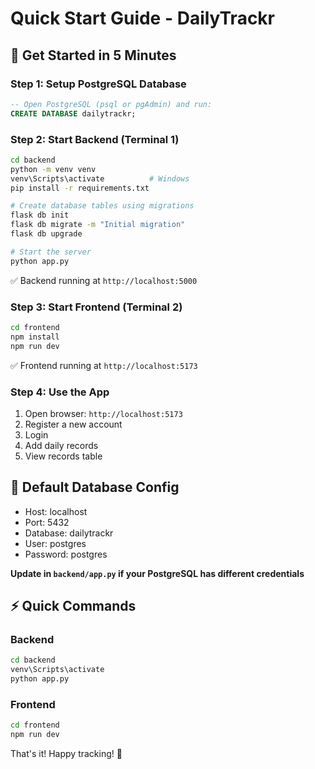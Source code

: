 # Quick Start Guide - DailyTrackr

## 🚀 Get Started in 5 Minutes

### Step 1: Setup PostgreSQL Database
```sql
-- Open PostgreSQL (psql or pgAdmin) and run:
CREATE DATABASE dailytrackr;
```

### Step 2: Start Backend (Terminal 1)
```bash
cd backend
python -m venv venv
venv\Scripts\activate          # Windows
pip install -r requirements.txt

# Create database tables using migrations
flask db init
flask db migrate -m "Initial migration"
flask db upgrade

# Start the server
python app.py
```
✅ Backend running at `http://localhost:5000`

### Step 3: Start Frontend (Terminal 2)
```bash
cd frontend
npm install
npm run dev
```
✅ Frontend running at `http://localhost:5173`

### Step 4: Use the App
1. Open browser: `http://localhost:5173`
2. Register a new account
3. Login
4. Add daily records
5. View records table

## 📝 Default Database Config
- Host: localhost
- Port: 5432
- Database: dailytrackr
- User: postgres
- Password: postgres

**Update in `backend/app.py` if your PostgreSQL has different credentials**

## ⚡ Quick Commands

### Backend
```bash
cd backend
venv\Scripts\activate
python app.py
```

### Frontend
```bash
cd frontend
npm run dev
```

That's it! Happy tracking! 🎉
